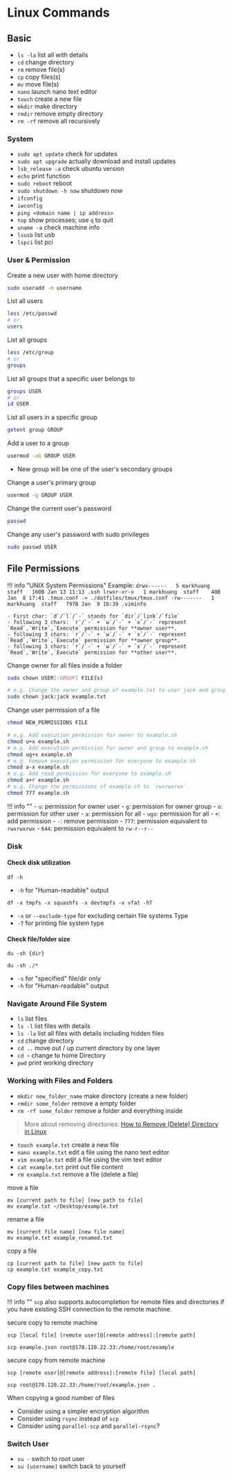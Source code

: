 # Linux Commands

## Basic

-   `ls -la` list all with details
-   `cd` change directory
-   `rm` remove file(s)
-   `cp` copy files(s)
-   `mv` move file(s)
-   `nano` launch nano text editor
-   `touch` create a new file
-   `mkdir` make directory
-   `rmdir` remove empty directory
-   `rm -rf` remove all recursively

### System

- `sudo apt update` check for updates
- `sudo apt upgrade` actually download and install updates
- `lsb_release -a` check ubuntu version
- `echo` print function
- `sudo reboot` reboot
- `sudo shutdown -h now` shutdown now
- `ifconfig`
- `iwconfig`
- `ping <domain name | ip address>`
- `top` show processes; use `q` to quit
- `uname -a` check machine info
- `lsusb` list usb
- `lspci` list pci

### User & Permission

Create a new user with home directory

```bash
sudo useradd -m username
```
    
List all users

```bash
less /etc/passwd
# or
users
```

List all groups

```bash
less /etc/group
# or
groups
```

List all groups that a specific user belongs to

```bash
groups USER
# or
id USER
```

List all users in a specific group

```bash
getent group GROUP
```

Add a user to a group

```bash
usermod -aG GROUP USER
```

- New group will be one of the user's secondary groups

Change a user's primary group

```bash
usermod -g GROUP USER
```

Change the current user's password

```bash
passwd
```

Change any user's password with sudo privileges

```bash
sudo passwd USER
```

## File Permissions

!!! info "UNIX System Permissions"
    Example:
    ```
    drwx------   5 markhuang  staff   160B Jan 13 11:13 .ssh
    lrwxr-xr-x   1 markhuang  staff    40B Jan  8 17:41 .tmux.conf -> ./dotfiles/tmux/tmux.conf
    -rw-------   1 markhuang  staff   797B Jan  9 16:39 .viminfo
    ```
    
    - First char: `d`/`l`/`-` stands for `dir`/`link`/`file`
    - following 3 chars: `r`/`-` + `w`/`-` + `x`/`-` represent `Read`,`Write`,`Execute` permission for **owner user**.
    - following 3 chars: `r`/`-` + `w`/`-` + `x`/`-` represent `Read`,`Write`,`Execute` permission for **owner group**.
    - following 3 chars: `r`/`-` + `w`/`-` + `x`/`-` represent `Read`,`Write`,`Execute` permission for **other user**.


Change owner for all files inside a folder

```bash
sudo chown USER[:GROUP] FILE(s)

# e.g. Change the owner and group of example.txt to user jack and group jack
sudo chown jack:jack example.txt
```

Change user permission of a file

```bash
chmod NEW_PERMISSIONS FILE

# e.g. Add execution permission for owner to example.sh
chmod u+x example.sh
# e.g. Add execution permission for owner and group to example.sh
chmod ug+x example.sh
# e.g. Remove execution permission for everyone to example.sh
chmod a-x example.sh
# e.g. Add read permission for everyone to example.sh
chmod a+r example.sh
# e.g. Change the permissions of example.sh to `rwxrwxrwx`
chmod 777 example.sh
```

!!! info ""
    - `u`: permission for owner user
    - `g`: permission for owner group
    - `o`: permission for other user
    - `a`: permission for all
    - `ugo`: permission for all
    - `+`: add permission
    - `-`: remove permission
    - `777`: permission equivalent to `rwxrwxrwx`
    - `644`: permission equivalent to `rw-r--r--`


### Disk

#### Check disk utilization 

```
df -h
```

- `-h` for "Human-readable" output

```
df -x tmpfs -x squashfs -x devtmpfs -x vfat -hT
```

- `-x` or `--exclude-type` for excluding certain file systems Type
- `-T` for printing file system type

#### Check file/folder size

```
du -sh {dir}
```

```
du -sh ./*
```

- `-s` for "specified" file/dir only
- `-h` for "Human-readable" output

### Navigate Around File System

- `ls` list files
- `ls -l` list files with details
- `ls -la` list all files with details including hidden files
- `cd` change directory
- `cd ..` move out / up current directory by one layer
- `cd ~` change to home Directory
- `pwd` print working directory

### Working with Files and Folders

- `mkdir new_folder_name` make directory (create a new folder)
- `rmdir some_folder` remove a empty folder
- `rm -rf some_folder` remove a folder and everything inside

> More about removing directories: [How to Remove (Delete) Directory in Linux](https://linuxize.com/post/remove-directory-linux/)

- `touch example.txt` create a new file
- `nano example.txt` edit a file using the nano text editor
- `vim example.txt` edit a file using the vim text editor
- `cat example.txt` print out file content
- `rm example.txt` remove a file (delete a file)

move a file
```
mv [current path to file] [new path to file]
mv example.txt ~/Desktop/example.txt
```

rename a file
```
mv [current file name] [new file name]
mv example.txt example_renamed.txt
```

copy a file
```
cp [current path to file] [new path to file]
cp example.txt example_copy.txt
```

### Copy files between machines

!!! info ""
    `scp` also supports autocompletion for remote files and directories if you have existing SSH connection to the remote machine.

secure copy to remote machine

```
scp [local file] [remote user]@[remote address]:[remote path]

scp example.json root@178.128.22.33:/home/root/example
```

secure copy from remote machine

```
scp [remote user]@[remote address]:[remote file] [local path]

scp root@178.128.22.33:/home/root/example.json .
```

When copying a good number of files

- Consider using a simpler encryption algorithm
- Consider using `rsync` instead of `scp`
- Consider using `parallel-scp` and `parallel-rsync`?



### Switch User

- `su -` switch to root user
- `su [username]` switch back to yourself
